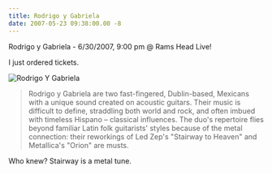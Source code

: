 ```yaml
---
title: Rodrigo y Gabriela
date: 2007-05-23 09:38:00.00 -8
---
```

Rodrigo y Gabriela - 6/30/2007, 9:00 pm @ Rams Head Live!

I just ordered tickets.

![Rodrigo Y Gabriela](/images/RodrigoYGabriela.gif)

> Rodrigo y Gabriela are two fast-fingered, Dublin-based, Mexicans with a unique sound created on acoustic guitars. Their music is difficult to define, straddling both world and rock, and often imbued with timeless Hispano – classical influences. The duo's repertoire flies beyond familiar Latin folk guitarists' styles because of the metal connection: their reworkings of Led Zep's "Stairway to Heaven" and Metallica's "Orion" are musts.

Who knew? Stairway is a metal tune.